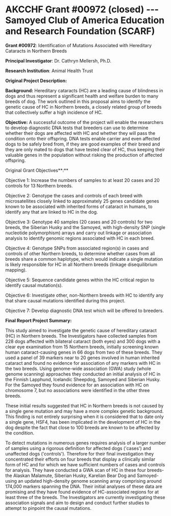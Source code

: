 
AKCCHF Grant \#00972 (closed) ---  Samoyed Club of America Education and Research Foundation (SCARF)
===================================================================================================

**Grant \#00972**: Identification of Mutations Associated with
Hereditary Cataracts in Northern Breeds

**Principal Investigator**: Dr. Cathryn Mellersh, Ph.D.

**Research Institution**: Animal Health Trust

**Original Project Description:**

**Background:** Hereditary cataracts (HC) are a leading cause of
blindness in dogs and thus represent a significant health and welfare
burden to many breeds of dog. The work outlined in this proposal aims to
identify the genetic cause of HC in Northern breeds, a closely related
group of breeds that collectively suffer a high incidence of HC.

**Objective:** A successful outcome of the project will enable the
researchers to develop diagnostic DNA tests that breeders can use to
determine whether their dogs are affected with HC and whether they will
pass the condition onto their offspring. DNA tests enable carrier and
even affected dogs to be safely bred from, if they are good examples of
their breed and they are only mated to dogs that have tested clear of
HC, thus keeping their valuable genes in the population without risking
the production of affected offspring.

Original Grant Objectives**:**

Objective 1: Increase the numbers of samples to at least 20 cases and 20
controls for 13 Northern breeds.

Objective 2: Genotype the cases and controls of each breed with
microsatellites closely linked to approximately 25 genes candidate genes
known to be associated with inherited forms of cataract in humans, to
identify any that are linked to HC in the dog.

Objective 3: Genotype 40 samples (20 cases and 20 controls) for two
breeds, the Siberian Husky and the Samoyed, with high-density SNP
(single nucleotide polymorphism) arrays and carry out linkage or
association analysis to identify genomic regions associated with HC in
each breed.

Objective 4: Genotype SNPs from associated region(s) in cases and
controls of other Northern breeds, to determine whether cases from all
breeds share a common haplotype, which would indicate a single mutation
is likely responsible for HC in all Northern breeds (linkage
disequilibrium mapping).

Objective 5: Sequence candidate genes within the HC critical region to
identify causal mutation(s).

Objective 6: Investigate other, non-Northern breeds with HC to identify
any that share causal mutations identified during this project.

Objective 7: Develop diagnostic DNA test which will be offered to
breeders.

**Final Report Project Summary:**

This study aimed to investigate the genetic cause of hereditary cataract
(HC) in Northern breeds. The Investigators have collected samples from
228 dogs affected with bilateral cataract (both eyes) and 300 dogs with
a clear eye examination from 15 Northern breeds, initially screening
known human cataract-causing genes in 66 dogs from two of these breeds.
They used a panel of 39 markers near to 20 genes involved in human
inherited cataract and found no evidence for association of any markers
with HC in the two breeds. Using genome-wide association (GWA) study
(whole genome scanning) approaches they conducted an initial analysis of
HC in the Finnish Lapphund, Icelandic Sheepdog, Samoyed and Siberian
Husky. For the Samoyed they found evidence for an association with HC on
chromosome 7, but no associations were identified in the other three
breeds.

These initial results suggested that HC in Northern breeds is not caused
by a single gene mutation and may have a more complex genetic
background. This finding is not entirely surprising when it is
considered that to date only a single gene, HSF4, has been implicated in
the development of HC in the dog despite the fact that close to 100
breeds are known to be affected by the condition.

To detect mutations in numerous genes requires analysis of a larger
number of samples using a rigorous definition for affected dogs
(\'cases\') and unaffected dogs (\'controls\'). Therefore for their
final investigation they concentrated their efforts on four breeds that
display a clinically similar form of HC and for which we have sufficient
numbers of cases and controls for analysis. They have conducted a GWA
scan of HC in these four breeds-the Alaskan Malamute, Siberian Husky,
Karelian Bear Dog and Samoyed-using an updated high-density genome
scanning array comprising around 174,000 markers spanning the DNA. Their
initial analyses of these data are promising and they have found
evidence of HC-associated regions for at least three of the breeds. The
Investigators are currently investigating these association signals and
aim to design and conduct further studies to attempt to pinpoint the
causal mutations.
